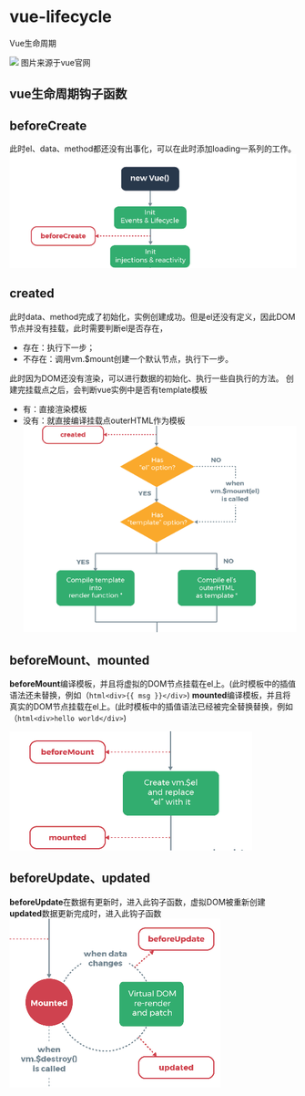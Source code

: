 # vue-lifecycle
Vue生命周期

![](imglifecycle.png)
图片来源于vue官网

## vue生命周期钩子函数

## beforeCreate
此时el、data、method都还没有出事化，可以在此时添加loading一系列的工作。
![](img/befCre.png)

## created
此时data、method完成了初始化，实例创建成功。但是el还没有定义，因此DOM节点并没有挂载，此时需要判断el是否存在，
* 存在：执行下一步；
* 不存在：调用vm.$mount创建一个默认节点，执行下一步。

此时因为DOM还没有渲染，可以进行数据的初始化、执行一些自执行的方法。
创建完挂载点之后，会判断vue实例中是否有template模板

* 有：直接渲染模板
* 没有：就直接编译挂载点outerHTML作为模板
![](img/created.png)

## beforeMount、mounted

**beforeMount**编译模板，并且将虚拟的DOM节点挂载在el上。(此时模板中的插值语法还未替换，例如（```html<div>{{ msg }}</div>```)
**mounted**编译模板，并且将真实的DOM节点挂载在el上。(此时模板中的插值语法已经被完全替换替换，例如（```html<div>hello world</div>```)

![](img/1.png)

## beforeUpdate、updated

**beforeUpdate**在数据有更新时，进入此钩子函数，虚拟DOM被重新创建
**updated**数据更新完成时，进入此钩子函数
![](img/updated.png)
